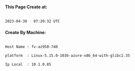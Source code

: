 
   
#### This Page Create at:

```bash

2023-04-30 - 07:20:32 UTC

```

#### Create By Machine:

```bash

Host Name : fv-az950-740

platform  : Linux-5.15.0-1036-azure-x86_64-with-glibc2.35

Ip Local  : 10.1.0.85

```

